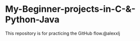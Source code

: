 # My-Beginner-projects-in-C-&-Python-Java
This repository is for practicing the GitHub flow.@alexxlj 

